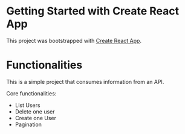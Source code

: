 # Getting Started with Create React App

This project was bootstrapped with [Create React App](https://github.com/facebook/create-react-app).

# Functionalities
This is a simple project that consumes information from an API.

Core functionalities:
- List Users
- Delete one user
- Create one User
- Pagination

